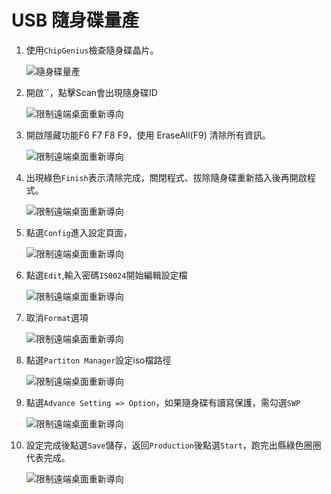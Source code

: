 
<!-- ![](https://github.com/wdwd2233/Notes/blob/master/Windows/img/XAMPP.png?raw=true) -->


# USB 隨身碟量產

1. 使用`ChipGenius`檢查隨身碟晶片。

	![隨身碟量產](https://github.com/wdwd2233/Notes/blob/master/Windows/img/1583207309627.jpg?raw=true)


2. 開啟``，點擊Scan會出現隨身碟ID

	![限制遠端桌面重新導向](https://github.com/wdwd2233/Notes/blob/master/Windows/img/1583410454999.jpg?raw=true)


3. 開啟隱藏功能F6 F7 F8 F9，使用 EraseAll(F9) 清除所有資訊。

	![限制遠端桌面重新導向](https://github.com/wdwd2233/Notes/blob/master/Windows/img/1583410468900.jpg?raw=true)


4. 出現綠色`Finish`表示清除完成，關閉程式、拔除隨身碟重新插入後再開啟程式。

	![限制遠端桌面重新導向](https://github.com/wdwd2233/Notes/blob/master/Windows/img/1583410515207.jpg?raw=true)

5. 點選`Config`進入設定頁面，

	![限制遠端桌面重新導向](https://github.com/wdwd2233/Notes/blob/master/Windows/img/1583410987868.jpg?raw=true)

6. 點選`Edit`,輸入密碼`IS0024`開始編輯設定檔

	![限制遠端桌面重新導向](https://github.com/wdwd2233/Notes/blob/master/Windows/img/1583411177984.jpg?raw=true)

7. 取消`Format`選項

	![限制遠端桌面重新導向](https://github.com/wdwd2233/Notes/blob/master/Windows/img/1583722110395.jpg?raw=true)

8. 點選`Partiton Manager`設定iso檔路徑

	![限制遠端桌面重新導向](https://github.com/wdwd2233/Notes/blob/master/Windows/img/1583419241809.jpg?raw=true)

9. 點選`Advance Setting => Option`，如果隨身碟有讀寫保護，需勾選`SWP`

	![限制遠端桌面重新導向](https://github.com/wdwd2233/Notes/blob/master/Windows/img/1583419256843.jpg?raw=true)

10. 設定完成後點選`Save`儲存，返回`Production`後點選`Start`，跑完出縣綠色圈圈代表完成。

	![限制遠端桌面重新導向](https://github.com/wdwd2233/Notes/blob/master/Windows/img/1583419279310.jpg?raw=true)

